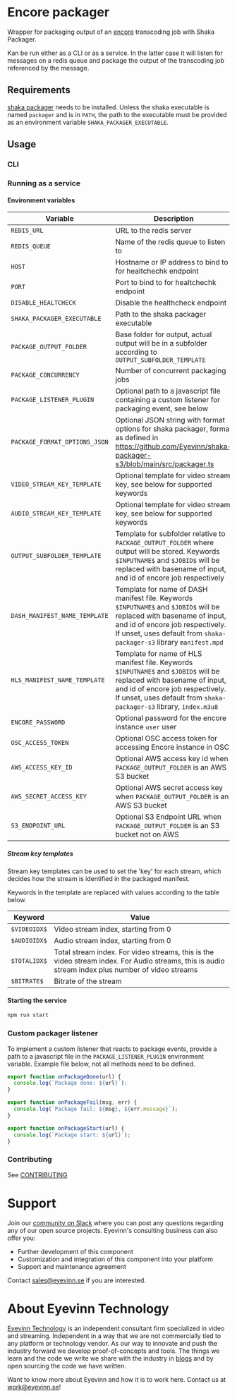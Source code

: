 # Encore packager

Wrapper for packaging output of an [encore](https://github.com/svt/encore) transcoding job with Shaka Packager.

Kan be run either as a CLI or as a service. In the latter case it will listen for messages on a redis queue and
package the output of the transcoding job referenced by the message.

## Requirements

[shaka packager](https://github.com/shaka-project/shaka-packager) needs to be installed. Unless the shaka executable is named `packager` and is in `PATH`, the path to the executable must be provided as an environment variable `SHAKA_PACKAGER_EXECUTABLE`.

## Usage

### CLI

### Running as a service

#### Environment variables

| Variable                      | Description                                                                                                                                                                                                                      | Default value            |
| ----------------------------- | -------------------------------------------------------------------------------------------------------------------------------------------------------------------------------------------------------------------------------- | ------------------------ |
| `REDIS_URL`                   | URL to the redis server                                                                                                                                                                                                          | `redis://localhost:6379` |
| `REDIS_QUEUE`                 | Name of the redis queue to listen to                                                                                                                                                                                             | `packaging-queue`        |
| `HOST`                        | Hostname or IP address to bind to for healtchechk endpoint                                                                                                                                                                       | `0.0.0.0`                |
| `PORT`                        | Port to bind to for healtchechk endpoint                                                                                                                                                                                         | `8000`                   |
| `DISABLE_HEALTCHECK`          | Disable the healthcheck endpoint                                                                                                                                                                                                 | `false`                  |
| `SHAKA_PACKAGER_EXECUTABLE`   | Path to the shaka packager executable                                                                                                                                                                                            | `packager`               |
| `PACKAGE_OUTPUT_FOLDER`       | Base folder for output, actual output will be in a subfolder according to `OUTPUT_SUBFOLDER_TEMPLATE`                                                                                                                            | `packaged`               |
| `PACKAGE_CONCURRENCY`         | Number of concurrent packaging jobs                                                                                                                                                                                              | `1`                      |
| `PACKAGE_LISTENER_PLUGIN`     | Optional path to a javascript file containing a custom listener for packaging event, see below                                                                                                                                   |                          |
| `PACKAGE_FORMAT_OPTIONS_JSON` | Optional JSON string with format options for shaka packager, format as defined in https://github.com/Eyevinn/shaka-packager-s3/blob/main/src/packager.ts                                                                         |
| `VIDEO_STREAM_KEY_TEMPLATE`   | Optional template for video stream key, see below for supported keywords                                                                                                                                                         | `$VIDEOIDX$_$BITRATE$`   |
| `AUDIO_STREAM_KEY_TEMPLATE`   | Optional template for video stream key, see below for supported keywords                                                                                                                                                         | `$AUDIOIDX$`             |
| `OUTPUT_SUBFOLDER_TEMPLATE`   | Template for subfolder relative to `PACKAGE_OUTPUT_FOLDER` where output will be stored. Keywords `$INPUTNAME$` and `$JOBID$` will be replaced with basename of input, and id of encore job respectively                          | `$INPUTNAME$/$JOBID$`    |
| `DASH_MANIFEST_NAME_TEMPLATE` | Template for name of DASH manifest file. Keywords `$INPUTNAME$` and `$JOBID$` will be replaced with basename of input, and id of encore job respectively. If unset, uses default from `shaka-packager-s3` library `manifest.mpd` |                          |
| `HLS_MANIFEST_NAME_TEMPLATE`  | Template for name of HLS manifest file. Keywords `$INPUTNAME$` and `$JOBID$` will be replaced with basename of input, and id of encore job respectively. If unset, uses default from `shaka-packager-s3` library, `index.m3u8`   |                          |
| `ENCORE_PASSWORD`             | Optional password for the encore instance `user` user                                                                                                                                                                            |                          |
| `OSC_ACCESS_TOKEN`            | Optional OSC access token for accessing Encore instance in OSC                                                                                                                                                                   |                          |
| `AWS_ACCESS_KEY_ID`           | Optional AWS access key id when `PACKAGE_OUTPUT_FOLDER` is an AWS S3 bucket                                                                                                                                                      |                          |
| `AWS_SECRET_ACCESS_KEY`       | Optional AWS secret access key when `PACKAGE_OUTPUT_FOLDER` is an AWS S3 bucket                                                                                                                                                  |                          |
| `S3_ENDPOINT_URL`             | Optional S3 Endpoint URL when `PACKAGE_OUTPUT_FOLDER` is an S3 bucket not on AWS |

##### Stream key templates

Stream key templates can be used to set the 'key' for each stream, which decides how the stream is identified in the packaged manifest.

Keywords in the template are replaced with values according to the table below.

| Keyword      | Value                                                                                                                                             |
| ------------ | ------------------------------------------------------------------------------------------------------------------------------------------------- |
| `$VIDEOIDX$` | Video stream index, starting from 0                                                                                                               |
| `$AUDIOIDX$` | Audio stream index, starting from 0                                                                                                               |
| `$TOTALIDX$` | Total stream index. For video streams, this is the video stream index. For Audio streams, this is audio stream index plus number of video streams |
| `$BITRATE$`  | Bitrate of the stream                                                                                                                             |

#### Starting the service

```bash
npm run start
```

### Custom packager listener

To implement a custom listener that reacts to package events, provide a path to a javascript file
in the `PACKAGE_LISTENER_PLUGIN` environment variable. Example file below, not all methods need to be defined.

```javascript
export function onPackageDone(url) {
  console.log(`Package done: ${url}`);
}

export function onPackageFail(msg, err) {
  console.log(`Package fail: ${msg}, ${err.message}`);
}

export function onPackageStart(url) {
  console.log(`Package start: ${url}`);
}
```

<!--

## Requirements
Add any external project dependencies such as node.js version etc here

## Installation / Usage

Add clear instructions on how to use the project here

## Development

Add clear instructions on how to start development of the project here

-->

### Contributing

See [CONTRIBUTING](CONTRIBUTING.md)

# Support

Join our [community on Slack](http://slack.streamingtech.se) where you can post any questions regarding any of our open source projects. Eyevinn's consulting business can also offer you:

- Further development of this component
- Customization and integration of this component into your platform
- Support and maintenance agreement

Contact [sales@eyevinn.se](mailto:sales@eyevinn.se) if you are interested.

# About Eyevinn Technology

[Eyevinn Technology](https://www.eyevinntechnology.se) is an independent consultant firm specialized in video and streaming. Independent in a way that we are not commercially tied to any platform or technology vendor. As our way to innovate and push the industry forward we develop proof-of-concepts and tools. The things we learn and the code we write we share with the industry in [blogs](https://dev.to/video) and by open sourcing the code we have written.

Want to know more about Eyevinn and how it is to work here. Contact us at work@eyevinn.se!
